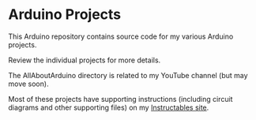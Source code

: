 # Arduino Projects

This Arduino repository contains source code for my various Arduino projects.

Review the individual projects for more details.

The AllAboutArduino directory is related to my YouTube channel (but may move soon).

Most of these projects have supporting instructions (including circuit diagrams and other supporting files)
on my [Instructables site](https://www.instructables.com/member/gm310509/instructables/). 

